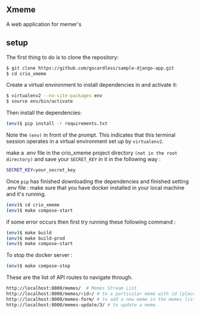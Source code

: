## Xmeme

 A web application for memer's

## setup

The first thing to do is to clone the repository:

```sh
$ git clone https://github.com/gocardless/sample-django-app.git
$ cd crio_xmeme
```

Create a virtual environment to install dependencies in and activate it:

```sh
$ virtualenv2 --no-site-packages env
$ source env/bin/activate
```


Then install the dependencies:

```sh
(env)$ pip install -r requirements.txt
```

Note the `(env)` in front of the prompt. This indicates that this terminal
session operates in a virtual environment set up by `virtualenv2`.

make a .env file in the crio_xmeme project directory `(not in the root directory)` and save your ``SECRET_KEY`` in it in the following way :
```sh 
SECRET_KEY=your_secret_key
```



Once `pip` has finished downloading the dependencies and finished setting .env file :
make sure that you have docker installed in your local machine and it's running. 

```sh
(env)$ cd crio_xmeme
(env)$ make compose-start
```

if some error occurs then first try running these following command :
```sh
(env)$ make build
(env)$ make build-prod
(env)$ make compose-start
```

To stop the docker server :
```sh
(env)$ make compose-stop
```

These are the list of API routes to navigate through.

```sh
http://localhost:8000/memes/  # Memes Stream List
http://localhost:8000/memes/<id>/ # to a particular meme with id (place the id of the meme in place of <id> in integer number format)
http://localhost:8000/memes-form/ # to add a new meme in the memes list
http://localhost:8000/memes-update/3/ # to update a meme.
```

